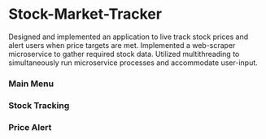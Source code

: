 # Stock-Market-Tracker

Designed and implemented an application to live track stock prices and alert users when price targets are met. Implemented a web-scraper microservice to gather required stock data. Utilized multithreading to simultaneously run microservice processes and accommodate user-input.

### Main Menu

### Stock Tracking

### Price Alert
